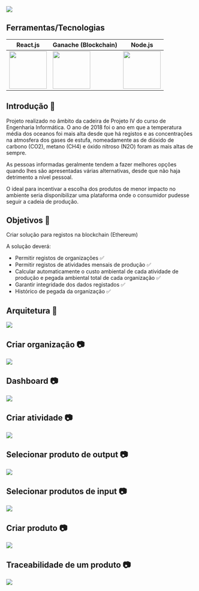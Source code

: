 <img src="https://user-images.githubusercontent.com/29258150/61911347-22949f80-af2f-11e9-8fed-7a7ea31d859f.png">


## Ferramentas/Tecnologias
| React.js | Ganache (Blockchain) | Node.js
| --- | --- | --- |
| <img src="https://cdn.auth0.com/blog/react-js/react.png" width=100 height=100> | <img src="https://cn.opendesktop.org/cache/400x400/img/3/5/b/f/28fc2edfaf00afa3d39356e11b2ca0b502f7.png" width=100 height=100> | <img src="https://d2eip9sf3oo6c2.cloudfront.net/tags/images/000/000/256/square_256/nodejslogo.png" width=100 height=100>


## Introdução 🌲
Projeto realizado no âmbito da cadeira de Projeto IV do curso de Engenharia Informática.
O ano de 2018 foi o ano em que a temperatura média dos oceanos foi mais alta desde que há registos e as concentrações na atmosfera dos gases de estufa, nomeadamente as de dióxido de carbono (CO2), metano (CH4) e óxido nitroso (N2O) foram as mais altas de sempre.

As pessoas informadas geralmente tendem a fazer melhores opções quando lhes são apresentadas várias alternativas, desde que não haja detrimento a nível pessoal.

O ideal para incentivar a escolha dos produtos de menor impacto no ambiente seria disponibilizar uma plataforma onde o consumidor pudesse seguir a cadeia de produção.

## Objetivos 📝

Criar solução para registos na blockchain (Ethereum)

A solução deverá:

* Permitir registos de organizações ✅
* Permitir registos de atividades mensais de produção ✅
* Calcular automaticamente o custo ambiental de cada atividade de produção e pegada ambiental total de cada organização ✅
* Garantir integridade dos dados registados ✅
* Histórico de pegada da organização ✅

## Arquitetura 🚧
![](https://user-images.githubusercontent.com/29258150/61911194-9d10ef80-af2e-11e9-94bb-03ca36c08903.png)


## Criar organização 📷
![](https://user-images.githubusercontent.com/29258150/61910916-d8f78500-af2d-11e9-822c-1e6a2fbe5243.png)

## Dashboard 📷
![](https://user-images.githubusercontent.com/29258150/61911431-5e2f6980-af2f-11e9-9382-973cdc113385.png)

## Criar atividade 📷
![](https://user-images.githubusercontent.com/29258150/61911529-ab134000-af2f-11e9-80aa-c365a7858576.png)

## Selecionar produto de output 📷
![](https://user-images.githubusercontent.com/29258150/61911613-e4e44680-af2f-11e9-8952-2f056db04851.png)

## Selecionar produtos de input 📷
![](https://user-images.githubusercontent.com/29258150/61911645-f9c0da00-af2f-11e9-9784-a9dc07aa14d5.png)

## Criar produto 📷
![](https://user-images.githubusercontent.com/29258150/61911678-178e3f00-af30-11e9-93e7-b427f99fbd10.png)

## Traceabilidade de um produto 📷
![](https://user-images.githubusercontent.com/29258150/61911781-502e1880-af30-11e9-99cf-dfacf5423162.png)


